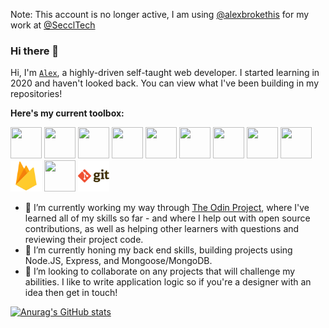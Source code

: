 Note: This account is no longer active, I am using [@alexbrokethis](https://github.com/alexbrokethis) for my work at [@SecclTech](https://github.com/SecclTech)

### Hi there 👋

Hi, I'm [`Alex`](https://alexcodes.co.uk), a highly-driven self-taught web developer. I started learning in 2020 and haven't looked back. You can view what I've been building in my repositories!

**Here's my current toolbox:**

<code><img height="50" width="50" src="https://cdn.worldvectorlogo.com/logos/logo-javascript.svg"></code>
<code><img height="50" width="50" src="https://cdn.worldvectorlogo.com/logos/react-2.svg"></code>
<code><img height="50" width="50" src="https://cdn.worldvectorlogo.com/logos/svelte-1.svg"></code>
<code><img height="50" width="50" src="https://cdn.worldvectorlogo.com/logos/nodejs-1.svg"></code>
<code><img height="50" width="50" src="https://cdn.worldvectorlogo.com/logos/express-109.svg"></code>
<code><img height="50" width="50" src="https://cdn.worldvectorlogo.com/logos/mongodb-icon-1.svg"></code>
<code><img height="50" width="50" src="https://cdn.worldvectorlogo.com/logos/mongoose-1.svg"></code>
<code><img height="50" width="50" src="https://cdn.worldvectorlogo.com/logos/html5.svg"></code>
<code><img height="50" width="50" src="https://cdn.worldvectorlogo.com/logos/css-3.svg"></code>
<code><img height="50" width="50" src="https://raw.githubusercontent.com/github/explore/80688e429a7d4ef2fca1e82350fe8e3517d3494d/topics/firebase/firebase.png"></code>
<code><img height="50" width="50" src="https://cdn.worldvectorlogo.com/logos/webpack-icon.svg"></code>
<code><img height="50" width="50" src="https://raw.githubusercontent.com/github/explore/80688e429a7d4ef2fca1e82350fe8e3517d3494d/topics/git/git.png"></code>


- 🌱 I’m currently working my way through [The Odin Project](https://theodinproject.com/), where I've learned all of my skills so far - and where I help out with open source contributions, as well as helping other learners with questions and reviewing their project code.
- 🔭 I’m currently honing my back end skills, building projects using Node.JS, Express, and Mongoose/MongoDB.
- 👯 I’m looking to collaborate on any projects that will challenge my abilities. I like to write application logic so if you're a designer with an idea then get in touch!

[![Anurag's GitHub stats](https://github-readme-stats.vercel.app/api?username=digidub&theme=radical)](https://github.com/anuraghazra/github-readme-stats)
